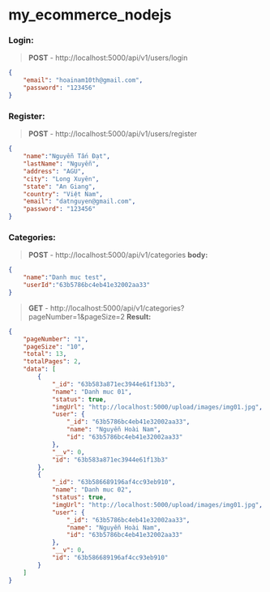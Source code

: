 # my_ecommerce_nodejs

### Login:
>**POST** - http://localhost:5000/api/v1/users/login

```json
{
    "email": "hoainam10th@gmail.com",
    "password": "123456"
}
```

### Register:
>**POST** - http://localhost:5000/api/v1/users/register

```json
{
    "name":"Nguyễn Tấn Đạt",
    "lastName": "Nguyễn",
    "address": "AGU",
    "city": "Long Xuyên",
    "state": "An Giang",
    "country": "Việt Nam",
    "email": "datnguyen@gmail.com",
    "password": "123456"
}
```

### Categories:
>**POST** - http://localhost:5000/api/v1/categories
**body:**

```json
{
    "name":"Danh muc test",
    "userId":"63b5786bc4eb41e32002aa33"
}
```

>**GET** - http://localhost:5000/api/v1/categories?pageNumber=1&pageSize=2
**Result:**

```json
{
    "pageNumber": "1",
    "pageSize": "10",
    "total": 13,
    "totalPages": 2,
    "data": [
        {
            "_id": "63b583a871ec3944e61f13b3",
            "name": "Danh muc 01",
            "status": true,
            "imgUrl": "http://localhost:5000/upload/images/img01.jpg",
            "user": {
                "_id": "63b5786bc4eb41e32002aa33",
                "name": "Nguyễn Hoài Nam",
                "id": "63b5786bc4eb41e32002aa33"
            },
            "__v": 0,
            "id": "63b583a871ec3944e61f13b3"
        },
        {
            "_id": "63b586689196af4cc93eb910",
            "name": "Danh muc 02",
            "status": true,
            "imgUrl": "http://localhost:5000/upload/images/img01.jpg",
            "user": {
                "_id": "63b5786bc4eb41e32002aa33",
                "name": "Nguyễn Hoài Nam",
                "id": "63b5786bc4eb41e32002aa33"
            },
            "__v": 0,
            "id": "63b586689196af4cc93eb910"
        }
    ]
}
```
